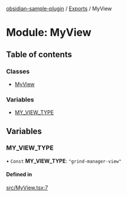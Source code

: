 [obsidian-sample-plugin](../README.md) / [Exports](../modules.md) / MyView

# Module: MyView

## Table of contents

### Classes

- [MyView](../classes/MyView.MyView.md)

### Variables

- [MY\_VIEW\_TYPE](MyView.md#my_view_type)

## Variables

### MY\_VIEW\_TYPE

• `Const` **MY\_VIEW\_TYPE**: ``"grind-manager-view"``

#### Defined in

[src/MyView.tsx:7](https://github.com/dromse/personal-grind-manager/blob/f78d691/src/MyView.tsx#L7)
